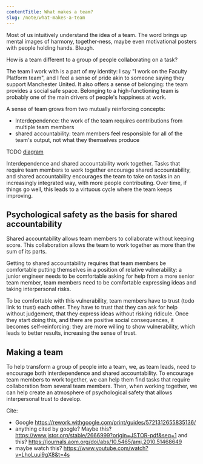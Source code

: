 ```yaml
---
contentTitle: What makes a team?
slug: /note/what-makes-a-team
---
```


Most of us intuitively understand the idea of a team. The word brings up mental images of harmony, together-ness, maybe even motivational posters with people holding hands. Bleugh. 

How is a team different to a group of people collaborating on a task?

The team I work with is a part of my identity: I say "I work on the Faculty Platform team", and I feel a sense of pride akin to someone saying they support Manchester United. It also offers a sense of belonging: the team provides a social safe space. Belonging to a high-functioning team is probably one of the main drivers of people's happiness at work.

A sense of team grows from two mutually reinforcing concepts:
- Interdependence: the work of the team requires contributions from multiple team members
- shared accountability: team members feel responsible for all of the team's output, not what they themselves produce

TODO [diagram](https://docs.google.com/presentation/d/1uX33aNz4bOuQrKuTESwZugibBngc0tAWiwQvBymBD3E/edit#slide=id.p)

Interdependence and shared accountability work together. Tasks that require team members to work together encourage shared accountability, and shared accountability encourages the team to take on tasks in an increasingly integrated way, with more people contributing. Over time, if things go well, this leads to a virtuous cycle where the team keeps improving.

## Psychological safety as the basis for shared accountability

Shared accountability allows team members to collaborate without keeping score. This collaboration allows the team to work together as more than the sum of its parts.

Getting to shared accountability requires that team members be comfortable putting themselves in a position of relative vulnerability: a junior engineer needs to be comfortable asking for help from a more senior team member, team members need to be comfortable expressing ideas and taking interpersonal risks.

To be comfortable with this vulnerability, team members have to trust (todo link to trust) each other. They have to trust that they can ask for help without judgement, that they express ideas without risking ridicule. Once they start doing this, and there are positive social consequences, it becomes self-reinforcing: they are more willing to show vulnerability, which leads to better results, increasing the sense of trust.

## Making a team

To help transform a group of people into a team, we, as team leads, need to encourage both interdependence and shared accountability. To encourage team members to work together, we can help them find tasks that require collaboration from several team members. Then, when working together, we can help create an atmosphere of psychological safety that allows interpersonal trust to develop.

Cite:
- Google https://rework.withgoogle.com/print/guides/5721312655835136/
- anything cited by google? Maybe this? https://www.jstor.org/stable/2666999?origin=JSTOR-pdf&seq=1
and this? https://journals.aom.org/doi/abs/10.5465/amj.2010.51468649
- maybe watch this? https://www.youtube.com/watch?v=LhoLuui9gX8&t=4s
